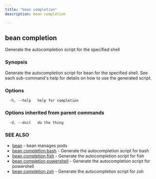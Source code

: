 ```yaml
---
title: "bean completion"
description: bean completion

---
```

## bean completion

Generate the autocompletion script for the specified shell

### Synopsis

Generate the autocompletion script for bean for the specified shell.
See each sub-command's help for details on how to use the generated script.


### Options

```
  -h, --help   help for completion
```

### Options inherited from parent commands

```
  -d, --doit   do the thing
```

### SEE ALSO

* [bean](bean/)	 - bean manages pods
* [bean completion bash](bean_completion_bash/)	 - Generate the autocompletion script for bash
* [bean completion fish](bean_completion_fish/)	 - Generate the autocompletion script for fish
* [bean completion powershell](bean_completion_powershell/)	 - Generate the autocompletion script for powershell
* [bean completion zsh](bean_completion_zsh/)	 - Generate the autocompletion script for zsh

